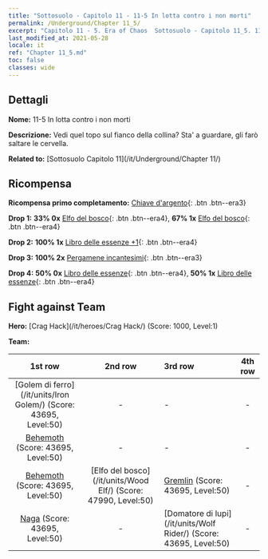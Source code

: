 ```yaml
---
title: "Sottosuolo - Capitolo 11 - 11-5 In lotta contro i non morti"
permalink: /Underground/Chapter 11_5/
excerpt: "Capitolo 11 - 5. Era of Chaos  Sottosuolo - Capitolo 11_5. 11-5 In lotta contro i non morti"
last_modified_at: 2021-05-28
locale: it
ref: "Chapter 11_5.md"
toc: false
classes: wide
---
```


## Dettagli

 **Nome:** 11-5 In lotta contro i non morti

 **Descrizione:** Vedi quel topo sul fianco della collina? Sta' a guardare, gli farò saltare le cervella.

 **Related to:** [Sottosuolo Capitolo 11](/it/Underground/Chapter 11/)

## Ricompensa

 **Ricompensa primo completamento:** [Chiave d'argento](/ItemsIT/con_693/){: .btn .btn--era3}

 **Drop 1:** **33% 0x** [Elfo del bosco](/ItemsIT/unt_201/){: .btn .btn--era4}, **67% 1x** [Elfo del bosco](/ItemsIT/unt_201/){: .btn .btn--era4}

 **Drop 2:** **100% 1x** [Libro delle essenze +1](/ItemsIT/mat_46/){: .btn .btn--era4}

 **Drop 3:** **100% 2x** [Pergamene incantesimi](/ItemsIT/con_694/){: .btn .btn--era3}

 **Drop 4:** **50% 0x** [Libro delle essenze](/ItemsIT/mat_39/){: .btn .btn--era4}, **50% 1x** [Libro delle essenze](/ItemsIT/mat_39/){: .btn .btn--era4}


## Fight against Team
 **Hero:** [Crag Hack](/it/heroes/Crag Hack/) (Score: 1000, Level:1)

 **Team:**


  | 1st row | 2nd row | 3rd row | 4th row |
  |:----:|:----:|:----|:----:|
  | [Golem di ferro](/it/units/Iron Golem/) (Score: 43695, Level:50)  | - | - | - |
  | [Behemoth](/it/units/Behemoth/) (Score: 43695, Level:50)  | - | - | - |
  | [Behemoth](/it/units/Behemoth/) (Score: 43695, Level:50)  | [Elfo del bosco](/it/units/Wood Elf/) (Score: 47990, Level:50)  | [Gremlin](/it/units/Gremlin/) (Score: 43695, Level:50)  | - |
  | [Naga](/it/units/Naga/) (Score: 43695, Level:50)  | - | [Domatore di lupi](/it/units/Wolf Rider/) (Score: 43695, Level:50)  | - |


